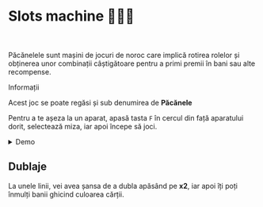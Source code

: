 
# Slots machine 💁‍♂🎰
<br><br>
Păcănelele sunt mașini de jocuri de noroc care implică rotirea rolelor și obținerea unor combinații câștigătoare pentru a primi premii în bani sau alte recompense.


<div class="info-container">
    <p class="title">Informații</p>
    <p class="description">Acest joc se poate regăsi și sub denumirea de <strong>Păcănele</strong></p>
</div>

Pentru a te așeza la un aparat, apasă tasta `F` în cercul din față aparatului dorit, selectează miza, iar apoi începe să joci.

<details class="details custom-block">
    <summary>Demo</summary>
    <p><img src="https://i.imgur.com/BBDpn90.gif"></p>
</details>

## Dublaje
La unele linii, vei avea șansa de a dubla apăsând pe **x2**, iar apoi îți poți înmulți banii ghicind culoarea cărții.
